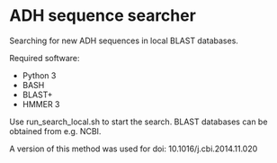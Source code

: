 # ADH sequence searcher

Searching for new ADH sequences in local BLAST databases.

Required software:
- Python 3
- BASH
- BLAST+
- HMMER 3

Use run_search_local.sh to start the search. BLAST databases can be obtained from e.g. NCBI.

A version of this method was used for doi: 10.1016/j.cbi.2014.11.020
